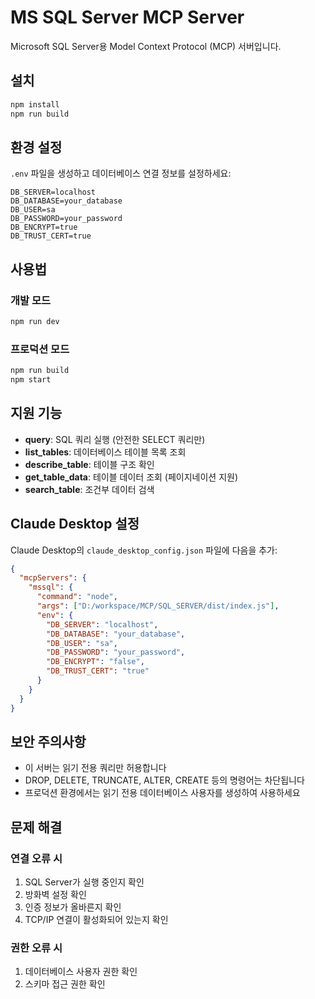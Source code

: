 # MS SQL Server MCP Server

Microsoft SQL Server용 Model Context Protocol (MCP) 서버입니다.

## 설치

```bash
npm install
npm run build
```

## 환경 설정

`.env` 파일을 생성하고 데이터베이스 연결 정보를 설정하세요:

```env
DB_SERVER=localhost
DB_DATABASE=your_database
DB_USER=sa
DB_PASSWORD=your_password
DB_ENCRYPT=true
DB_TRUST_CERT=true
```

## 사용법

### 개발 모드
```bash
npm run dev
```

### 프로덕션 모드
```bash
npm run build
npm start
```

## 지원 기능

- **query**: SQL 쿼리 실행 (안전한 SELECT 쿼리만)
- **list_tables**: 데이터베이스 테이블 목록 조회
- **describe_table**: 테이블 구조 확인
- **get_table_data**: 테이블 데이터 조회 (페이지네이션 지원)
- **search_table**: 조건부 데이터 검색

## Claude Desktop 설정

Claude Desktop의 `claude_desktop_config.json` 파일에 다음을 추가:

```json
{
  "mcpServers": {
    "mssql": {
      "command": "node",
      "args": ["D:/workspace/MCP/SQL_SERVER/dist/index.js"],
      "env": {
        "DB_SERVER": "localhost",
        "DB_DATABASE": "your_database", 
        "DB_USER": "sa",
        "DB_PASSWORD": "your_password",
        "DB_ENCRYPT": "false",
        "DB_TRUST_CERT": "true"
      }
    }
  }
}
```

## 보안 주의사항

- 이 서버는 읽기 전용 쿼리만 허용합니다
- DROP, DELETE, TRUNCATE, ALTER, CREATE 등의 명령어는 차단됩니다
- 프로덕션 환경에서는 읽기 전용 데이터베이스 사용자를 생성하여 사용하세요

## 문제 해결

### 연결 오류 시
1. SQL Server가 실행 중인지 확인
2. 방화벽 설정 확인
3. 인증 정보가 올바른지 확인
4. TCP/IP 연결이 활성화되어 있는지 확인

### 권한 오류 시
1. 데이터베이스 사용자 권한 확인
2. 스키마 접근 권한 확인 